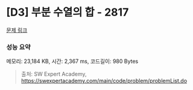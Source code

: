 # [D3] 부분 수열의 합 - 2817 

[문제 링크](https://swexpertacademy.com/main/code/problem/problemDetail.do?contestProbId=AV7IzvG6EksDFAXB) 

### 성능 요약

메모리: 23,184 KB, 시간: 2,367 ms, 코드길이: 980 Bytes



> 출처: SW Expert Academy, https://swexpertacademy.com/main/code/problem/problemList.do